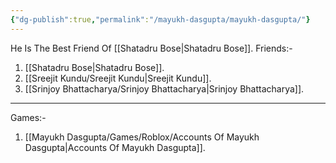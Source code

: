 ```yaml
---
{"dg-publish":true,"permalink":"/mayukh-dasgupta/mayukh-dasgupta/"}
---
```


He Is The Best Friend Of [[Shatadru Bose\|Shatadru Bose]].
Friends:-
1. [[Shatadru Bose\|Shatadru Bose]].
2. [[Sreejit Kundu/Sreejit Kundu\|Sreejit Kundu]].
3. [[Srinjoy Bhattacharya/Srinjoy Bhattacharya\|Srinjoy Bhattacharya]].
---
Games:-
1. [[Mayukh Dasgupta/Games/Roblox/Accounts Of Mayukh Dasgupta\|Accounts Of Mayukh Dasgupta]].